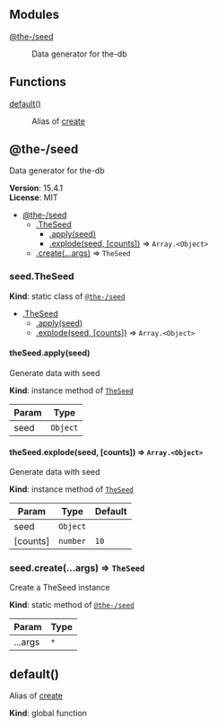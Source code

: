 <!--- Code generated by @the-/script-doc. DO NOT EDIT. -->

## Modules

<dl>
<dt><a href="#module_@the-/seed">@the-/seed</a></dt>
<dd><p>Data generator for the-db</p>
</dd>
</dl>

## Functions

<dl>
<dt><a href="#default">default()</a></dt>
<dd><p>Alias of <a href="#module_@the-/seed.create">create</a></p>
</dd>
</dl>

<a name="module_@the-/seed"></a>

## @the-/seed
Data generator for the-db

**Version**: 15.4.1  
**License**: MIT  

* [@the-/seed](#module_@the-/seed)
    * [.TheSeed](#module_@the-/seed.TheSeed)
        * [.apply(seed)](#module_@the-/seed.TheSeed+apply)
        * [.explode(seed, [counts])](#module_@the-/seed.TheSeed+explode) ⇒ <code>Array.&lt;Object&gt;</code>
    * [.create(...args)](#module_@the-/seed.create) ⇒ <code>TheSeed</code>

<a name="module_@the-/seed.TheSeed"></a>

### seed.TheSeed
**Kind**: static class of [<code>@the-/seed</code>](#module_@the-/seed)  

* [.TheSeed](#module_@the-/seed.TheSeed)
    * [.apply(seed)](#module_@the-/seed.TheSeed+apply)
    * [.explode(seed, [counts])](#module_@the-/seed.TheSeed+explode) ⇒ <code>Array.&lt;Object&gt;</code>

<a name="module_@the-/seed.TheSeed+apply"></a>

#### theSeed.apply(seed)
Generate data with seed

**Kind**: instance method of [<code>TheSeed</code>](#module_@the-/seed.TheSeed)  

| Param | Type |
| --- | --- |
| seed | <code>Object</code> | 

<a name="module_@the-/seed.TheSeed+explode"></a>

#### theSeed.explode(seed, [counts]) ⇒ <code>Array.&lt;Object&gt;</code>
Generate data with seed

**Kind**: instance method of [<code>TheSeed</code>](#module_@the-/seed.TheSeed)  

| Param | Type | Default |
| --- | --- | --- |
| seed | <code>Object</code> |  | 
| [counts] | <code>number</code> | <code>10</code> | 

<a name="module_@the-/seed.create"></a>

### seed.create(...args) ⇒ <code>TheSeed</code>
Create a TheSeed instance

**Kind**: static method of [<code>@the-/seed</code>](#module_@the-/seed)  

| Param | Type |
| --- | --- |
| ...args | <code>\*</code> | 

<a name="default"></a>

## default()
Alias of [create](#module_@the-/seed.create)

**Kind**: global function
